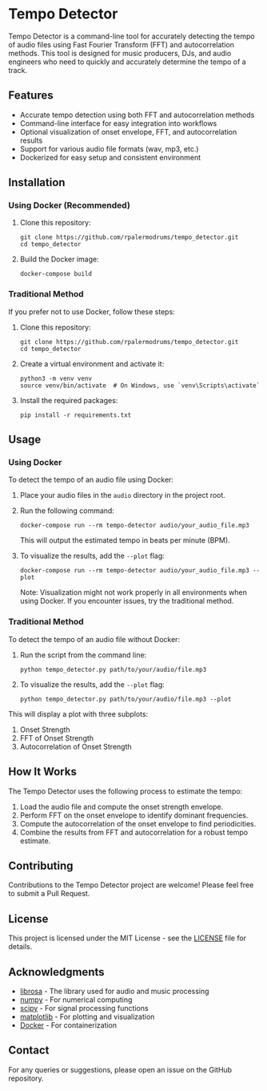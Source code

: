 # Tempo Detector

Tempo Detector is a command-line tool for accurately detecting the tempo of audio files using Fast Fourier Transform (FFT) and autocorrelation methods. This tool is designed for music producers, DJs, and audio engineers who need to quickly and accurately determine the tempo of a track.

## Features

- Accurate tempo detection using both FFT and autocorrelation methods
- Command-line interface for easy integration into workflows
- Optional visualization of onset envelope, FFT, and autocorrelation results
- Support for various audio file formats (wav, mp3, etc.)
- Dockerized for easy setup and consistent environment

## Installation

### Using Docker (Recommended)

1. Clone this repository:
   ```
   git clone https://github.com/rpalermodrums/tempo_detector.git
   cd tempo_detector
   ```

2. Build the Docker image:
   ```
   docker-compose build
   ```

### Traditional Method

If you prefer not to use Docker, follow these steps:

1. Clone this repository:
   ```
   git clone https://github.com/rpalermodrums/tempo_detector.git
   cd tempo_detector
   ```

2. Create a virtual environment and activate it:
   ```
   python3 -m venv venv
   source venv/bin/activate  # On Windows, use `venv\Scripts\activate`
   ```

3. Install the required packages:
   ```
   pip install -r requirements.txt
   ```

## Usage

### Using Docker

To detect the tempo of an audio file using Docker:

1. Place your audio files in the `audio` directory in the project root.

2. Run the following command:
   ```
   docker-compose run --rm tempo-detector audio/your_audio_file.mp3
   ```

   This will output the estimated tempo in beats per minute (BPM).

3. To visualize the results, add the `--plot` flag:
   ```
   docker-compose run --rm tempo-detector audio/your_audio_file.mp3 --plot
   ```

   Note: Visualization might not work properly in all environments when using Docker. If you encounter issues, try the traditional method.

### Traditional Method

To detect the tempo of an audio file without Docker:

1. Run the script from the command line:
   ```
   python tempo_detector.py path/to/your/audio/file.mp3
   ```

2. To visualize the results, add the `--plot` flag:
   ```
   python tempo_detector.py path/to/your/audio/file.mp3 --plot
   ```

This will display a plot with three subplots:
1. Onset Strength
2. FFT of Onset Strength
3. Autocorrelation of Onset Strength

## How It Works

The Tempo Detector uses the following process to estimate the tempo:

1. Load the audio file and compute the onset strength envelope.
2. Perform FFT on the onset envelope to identify dominant frequencies.
3. Compute the autocorrelation of the onset envelope to find periodicities.
4. Combine the results from FFT and autocorrelation for a robust tempo estimate.

## Contributing

Contributions to the Tempo Detector project are welcome! Please feel free to submit a Pull Request.

## License

This project is licensed under the MIT License - see the [LICENSE](LICENSE) file for details.

## Acknowledgments

- [librosa](https://librosa.org/) - The library used for audio and music processing
- [numpy](https://numpy.org/) - For numerical computing
- [scipy](https://www.scipy.org/) - For signal processing functions
- [matplotlib](https://matplotlib.org/) - For plotting and visualization
- [Docker](https://www.docker.com/) - For containerization

## Contact

For any queries or suggestions, please open an issue on the GitHub repository.
